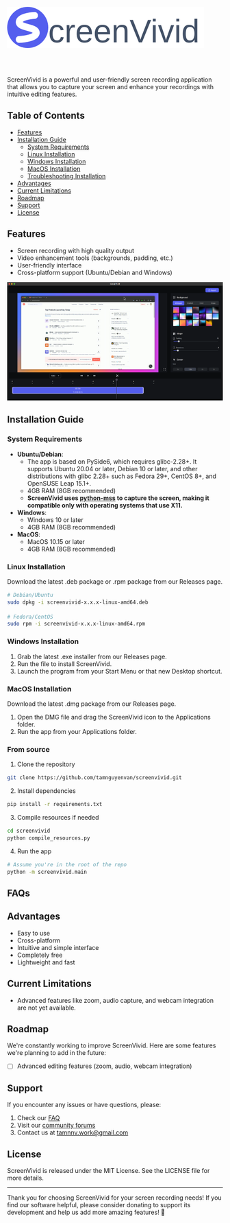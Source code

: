![ScreenVivid](./assets/banner.svg)

<br>
<br>

ScreenVivid is a powerful and user-friendly screen recording application that allows you to capture your screen and enhance your recordings with intuitive editing features.

## Table of Contents

- [Features](#features)
- [Installation Guide](#installation-guide)
  - [System Requirements](#system-requirements)
  - [Linux Installation](#linux-installation)
  - [Windows Installation](#windows-installation)
  - [MacOS Installation](#macos-installation)
  - [Troubleshooting Installation](#troubleshooting-installation)
- [Advantages](#advantages)
- [Current Limitations](#current-limitations)
- [Roadmap](#roadmap)
- [Support](#support)
- [License](#license)

## Features

- Screen recording with high quality output
- Video enhancement tools (backgrounds, padding, etc.)
- User-friendly interface
- Cross-platform support (Ubuntu/Debian and Windows)

![ScreenVivid UI](./assets/showcase.png)

## Installation Guide

### System Requirements

- **Ubuntu/Debian**:
  - The app is based on PySide6, which requires glibc-2.28+. It supports Ubuntu 20.04 or later, Debian 10 or later, and other distributions with glibc 2.28+ such as Fedora 29+, CentOS 8+, and OpenSUSE Leap 15.1+.
  - 4GB RAM (8GB recommended)
  - **ScreenVivid uses [python-mss](https://github.com/BoboTiG/python-mss) to capture the screen, making it compatible only with operating systems that use X11.**
- **Windows**:
  - Windows 10 or later
  - 4GB RAM (8GB recommended)
- **MacOS**:
  - MacOS 10.15 or later
  - 4GB RAM (8GB recommended)

### Linux Installation
Download the latest .deb package or .rpm package from our Releases page.
```bash
# Debian/Ubuntu
sudo dpkg -i screenvivid-x.x.x-linux-amd64.deb

# Fedora/CentOS
sudo rpm -i screenvivid-x.x.x-linux-amd64.rpm
```

### Windows Installation

1. Grab the latest .exe installer from our Releases page.
2. Run the file to install ScreenVivid.
3. Launch the program from your Start Menu or that new Desktop shortcut.


### MacOS Installation

Download the latest .dmg package from our Releases page.

1. Open the DMG file and drag the ScreenVivid icon to the Applications folder.
2. Run the app from your Applications folder.


### From source

1. Clone the repository
```bash
git clone https://github.com/tamnguyenvan/screenvivid.git
```
2. Install dependencies
```bash
pip install -r requirements.txt
```
3. Compile resources if needed
```bash
cd screenvivid
python compile_resources.py
```

4. Run the app
```bash
# Assume you're in the root of the repo
python -m screenvivid.main
```

## FAQs


## Advantages

- Easy to use
- Cross-platform
- Intuitive and simple interface
- Completely free
- Lightweight and fast

## Current Limitations

- Advanced features like zoom, audio capture, and webcam integration are not yet available.

## Roadmap

We're constantly working to improve ScreenVivid. Here are some features we're planning to add in the future:
- [ ] Advanced editing features (zoom, audio, webcam integration)

## Support

If you encounter any issues or have questions, please:

1. Check our [FAQ](#faqs)
2. Visit our [community forums](https://discord.gg/NKtmBnR6nE)
3. Contact us at tamnnv.work@gmail.com

## License

ScreenVivid is released under the MIT License. See the LICENSE file for more details.

---

Thank you for choosing ScreenVivid for your screen recording needs! If you find our software helpful, please consider donating to support its development and help us add more amazing features! 💖
